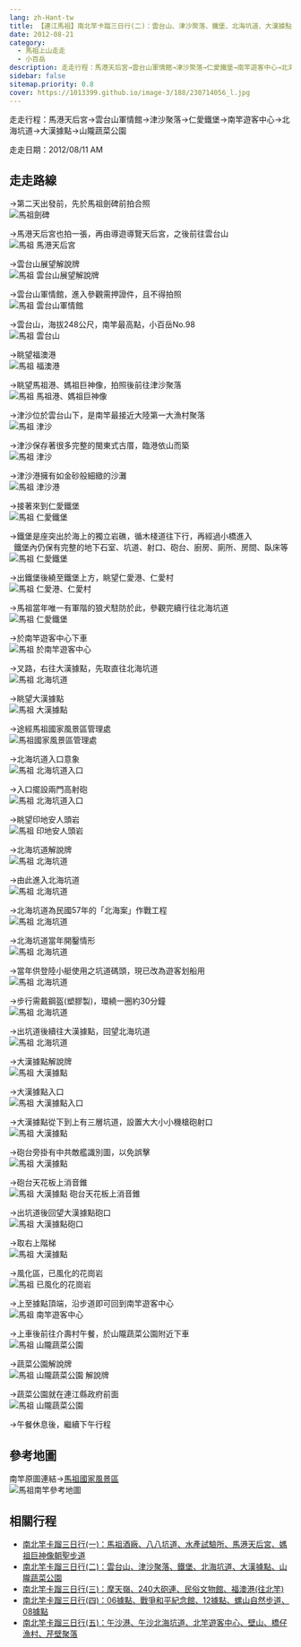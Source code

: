 ```yaml
---
lang: zh-Hant-tw
title: 【連江馬祖】南北竿卡蹓三日行(二)：雲台山、津沙聚落、鐵堡、北海坑道、大漢據點、山隴蔬菜公園
date: 2012-08-21
category: 
  - 馬祖上山走走
  - 小百岳
description: 走走行程：馬港天后宮→雲台山軍情館→津沙聚落→仁愛鐵堡→南竿遊客中心→北海坑道→大漢據點→山隴蔬菜公園
sidebar: false
sitemap.priority: 0.8
cover: https://1013399.github.io/image-3/188/230714056_l.jpg
---
```


走走行程：馬港天后宮→雲台山軍情館→津沙聚落→仁愛鐵堡→南竿遊客中心→北海坑道→大漢據點→山隴蔬菜公園

走走日期：2012/08/11 AM

<!-- more -->

## 走走路線
→第二天出發前，先於馬祖劍碑前拍合照  
![馬祖劍碑](https://1013399.github.io/image-3/188/230714045_l.jpg)

→馬港天后宮也拍一張，再由導遊導覽天后宮，之後前往雲台山  
![馬祖 馬港天后宮](https://1013399.github.io/image-3/188/230714046_l.jpg)

→雲台山展望解說牌  
![馬祖 雲台山展望解說牌](https://1013399.github.io/image-3/188/230714051_l.jpg)

→雲台山軍情館，進入參觀需押證件，且不得拍照  
![馬祖 雲台山軍情館](https://1013399.github.io/image-3/188/230714053_l.jpg)

→雲台山，海拔248公尺，南竿最高點，小百岳No.98  
![馬祖 雲台山](https://1013399.github.io/image-3/188/230714056_l.jpg)

→眺望福澳港  
![馬祖 福澳港](https://1013399.github.io/image-3/188/230714055_l.jpg)

→眺望馬祖港、媽祖巨神像，拍照後前往津沙聚落  
![馬祖 馬祖港、媽祖巨神像](https://1013399.github.io/image-3/188/230714064_l.jpg)

→津沙位於雲台山下，是南竿最接近大陸第一大漁村聚落  
![馬祖 津沙](https://1013399.github.io/image-3/188/230714065_l.jpg)

→津沙保存著很多完整的閩東式古厝，臨港依山而築  
![馬祖 津沙](https://1013399.github.io/image-3/188/230714067_l.jpg)

→津沙港擁有如金砂般細緻的沙灘  
![馬祖 津沙港](https://1013399.github.io/image-3/188/230714069_l.jpg)

→接著來到仁愛鐵堡  
![馬祖 仁愛鐵堡](https://1013399.github.io/image-3/188/230714078_l.jpg)

→鐵堡是座突出於海上的獨立岩礁，循木棧道往下行，再經過小橋進入  
  鐵堡內仍保有完整的地下石室、坑道、射口、砲台、廚房、廁所、房間、臥床等  
![馬祖 仁愛鐵堡](https://1013399.github.io/image-3/188/230714079_l.jpg)

→出鐵堡後繞至鐵堡上方，眺望仁愛港、仁愛村  
![馬祖 仁愛港、仁愛村](https://1013399.github.io/image-3/188/230714081_l.jpg)

→馬祖當年唯一有軍階的狼犬駐防於此，參觀完續行往北海坑道  
![馬祖 仁愛鐵堡](https://1013399.github.io/image-3/188/230714084_l.jpg)

→於南竿遊客中心下車  
![馬祖 於南竿遊客中心](https://1013399.github.io/image-3/188/230714085_l.jpg)

→叉路，右往大漢據點，先取直往北海坑道  
![馬祖 北海坑道](https://1013399.github.io/image-3/188/230714088_l.jpg)

→眺望大漢據點  
![馬祖 大漢據點](https://1013399.github.io/image-3/188/230714092_l.jpg)

→途經馬祖國家風景區管理處  
![馬祖國家風景區管理處](https://1013399.github.io/image-3/188/230714097_l.jpg)

→北海坑道入口意象  
![馬祖 北海坑道入口](https://1013399.github.io/image-3/188/230714099_l.jpg)

→入口擺設兩門高射砲  
![馬祖 北海坑道入口](https://1013399.github.io/image-3/188/230714101_l.jpg)

→眺望印地安人頭岩  
![馬祖 印地安人頭岩](https://1013399.github.io/image-3/188/230714103_l.jpg)

→北海坑道解說牌  
![馬祖 北海坑道](https://1013399.github.io/image-3/188/230714105_l.jpg)

→由此進入北海坑道  
![馬祖 北海坑道](https://1013399.github.io/image-3/188/230714108_l.jpg)

→北海坑道為民國57年的「北海案」作戰工程  
![馬祖 北海坑道](https://1013399.github.io/image-3/188/230714110_l.jpg)

→北海坑道當年開鑿情形  
![馬祖 北海坑道](https://1013399.github.io/image-3/188/230714111_l.jpg)

→當年供登陸小艇使用之坑道碼頭，現已改為遊客划船用  
![馬祖 北海坑道](https://1013399.github.io/image-3/188/230714114_l.jpg)

→步行需戴鋼盔(塑膠製)，環繞一圈約30分鐘  
![馬祖 北海坑道](https://1013399.github.io/image-3/188/230714118_l.jpg)

→出坑道後續往大漢據點，回望北海坑道  
![馬祖 北海坑道](https://1013399.github.io/image-3/188/230714127_l.jpg)

→大漢據點解說牌  
![馬祖 大漢據點](https://1013399.github.io/image-3/188/230714130_l.jpg)

→大漢據點入口  
![馬祖 大漢據點入口](https://1013399.github.io/image-3/188/230714133_l.jpg)

→大漢據點從下到上有三層坑道，設置大大小小機槍砲射口  
![馬祖 大漢據點](https://1013399.github.io/image-3/188/230714137_l.jpg)

→砲台旁掛有中共敵艦識別圖，以免誤擊  
![馬祖 大漢據點](https://1013399.github.io/image-3/188/230714139_l.jpg)

→砲台天花板上消音錐  
![馬祖 大漢據點 砲台天花板上消音錐](https://1013399.github.io/image-3/188/230714142_l.jpg)

→出坑道後回望大漢據點砲口  
![馬祖 大漢據點砲口](https://1013399.github.io/image-3/188/230714145_l.jpg)

→取右上階梯  
![馬祖 大漢據點](https://1013399.github.io/image-3/188/230714149_l.jpg)

→風化區，已風化的花崗岩  
![馬祖 已風化的花崗岩](https://1013399.github.io/image-3/188/230714151_l.jpg)

→上至據點頂端，沿步道即可回到南竿遊客中心  
![馬祖 南竿遊客中心](https://1013399.github.io/image-3/188/230714154_l.jpg)

→上車後前往介壽村午餐，於山隴蔬菜公園附近下車  
![馬祖 山隴蔬菜公園](https://1013399.github.io/image-3/188/230714160_l.jpg)

→蔬菜公園解說牌  
![馬祖 山隴蔬菜公園 解說牌](https://1013399.github.io/image-3/188/230714158_l.jpg)

→蔬菜公園就在連江縣政府前面  
![馬祖 山隴蔬菜公園](https://1013399.github.io/image-3/188/230714162_l.jpg)

→午餐休息後，繼續下午行程

## 參考地圖
南竿原圖連結→[馬祖國家風景區](http://www.matsu-nsa.gov.tw/UserFiles/image/1/bigmap3.jpg)  
![馬祖南竿參考地圖](https://1013399.github.io/image-3/188/230831811_l.jpg)

## 相關行程
- [南北竿卡蹓三日行(一)：馬祖酒廠、八八坑道、水產試驗所、馬港天后宮、媽祖巨神像朝聖步道](/posts/post-189-2012-08-20.md)
- [南北竿卡蹓三日行(二)：雲台山、津沙聚落、鐵堡、北海坑道、大漢據點、山隴蔬菜公園](/posts/post-188-2012-08-21.md)
- [南北竿卡蹓三日行(三)：摩天嶺、240大砲連、民俗文物館、福澳港(往北竿)](/posts/post-187-2012-08-22.md)
- [南北竿卡蹓三日行(四)：06據點、戰爭和平紀念館、12據點、螺山自然步道、08據點](/posts/post-186-2012-08-23.md)
- [南北竿卡蹓三日行(五)：午沙港、午沙北海坑道、北竿遊客中心、壁山、橋仔漁村、芹壁聚落](/posts/post-185-2012-08-24.md)